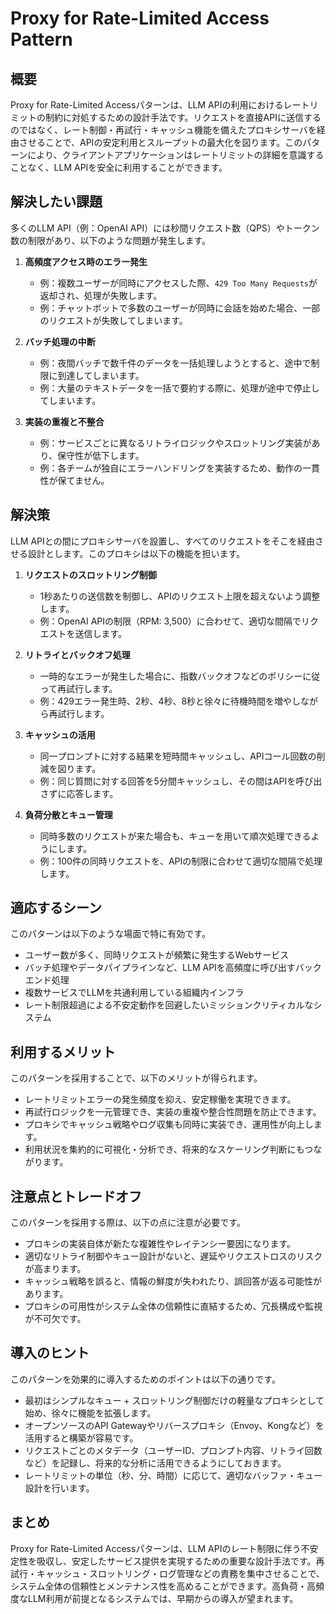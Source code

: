 # Proxy for Rate-Limited Access Pattern

## 概要
Proxy for Rate-Limited Accessパターンは、LLM APIの利用におけるレートリミットの制約に対処するための設計手法です。リクエストを直接APIに送信するのではなく、レート制御・再試行・キャッシュ機能を備えたプロキシサーバを経由させることで、APIの安定利用とスループットの最大化を図ります。このパターンにより、クライアントアプリケーションはレートリミットの詳細を意識することなく、LLM APIを安全に利用することができます。

## 解決したい課題
多くのLLM API（例：OpenAI API）には秒間リクエスト数（QPS）やトークン数の制限があり、以下のような問題が発生します。

1. **高頻度アクセス時のエラー発生**
   - 例：複数ユーザーが同時にアクセスした際、`429 Too Many Requests`が返却され、処理が失敗します。
   - 例：チャットボットで多数のユーザーが同時に会話を始めた場合、一部のリクエストが失敗してしまいます。

2. **バッチ処理の中断**
   - 例：夜間バッチで数千件のデータを一括処理しようとすると、途中で制限に到達してしまいます。
   - 例：大量のテキストデータを一括で要約する際に、処理が途中で停止してしまいます。

3. **実装の重複と不整合**
   - 例：サービスごとに異なるリトライロジックやスロットリング実装があり、保守性が低下します。
   - 例：各チームが独自にエラーハンドリングを実装するため、動作の一貫性が保てません。

## 解決策
LLM APIとの間にプロキシサーバを設置し、すべてのリクエストをそこを経由させる設計とします。このプロキシは以下の機能を担います。

1. **リクエストのスロットリング制御**
   - 1秒あたりの送信数を制御し、APIのリクエスト上限を超えないよう調整します。
   - 例：OpenAI APIの制限（RPM: 3,500）に合わせて、適切な間隔でリクエストを送信します。

2. **リトライとバックオフ処理**
   - 一時的なエラーが発生した場合に、指数バックオフなどのポリシーに従って再試行します。
   - 例：429エラー発生時、2秒、4秒、8秒と徐々に待機時間を増やしながら再試行します。

3. **キャッシュの活用**
   - 同一プロンプトに対する結果を短時間キャッシュし、APIコール回数の削減を図ります。
   - 例：同じ質問に対する回答を5分間キャッシュし、その間はAPIを呼び出さずに応答します。

4. **負荷分散とキュー管理**
   - 同時多数のリクエストが来た場合も、キューを用いて順次処理できるようにします。
   - 例：100件の同時リクエストを、APIの制限に合わせて適切な間隔で処理します。

## 適応するシーン
このパターンは以下のような場面で特に有効です。

- ユーザー数が多く、同時リクエストが頻繁に発生するWebサービス
- バッチ処理やデータパイプラインなど、LLM APIを高頻度に呼び出すバックエンド処理
- 複数サービスでLLMを共通利用している組織内インフラ
- レート制限超過による不安定動作を回避したいミッションクリティカルなシステム

## 利用するメリット
このパターンを採用することで、以下のメリットが得られます。

- レートリミットエラーの発生頻度を抑え、安定稼働を実現できます。
- 再試行ロジックを一元管理でき、実装の重複や整合性問題を防止できます。
- プロキシでキャッシュ戦略やログ収集も同時に実装でき、運用性が向上します。
- 利用状況を集約的に可視化・分析でき、将来的なスケーリング判断にもつながります。

## 注意点とトレードオフ
このパターンを採用する際は、以下の点に注意が必要です。

- プロキシの実装自体が新たな複雑性やレイテンシー要因になります。
- 適切なリトライ制御やキュー設計がないと、遅延やリクエストロスのリスクが高まります。
- キャッシュ戦略を誤ると、情報の鮮度が失われたり、誤回答が返る可能性があります。
- プロキシの可用性がシステム全体の信頼性に直結するため、冗長構成や監視が不可欠です。

## 導入のヒント
このパターンを効果的に導入するためのポイントは以下の通りです。

- 最初はシンプルなキュー + スロットリング制御だけの軽量なプロキシとして始め、徐々に機能を拡張します。
- オープンソースのAPI Gatewayやリバースプロキシ（Envoy、Kongなど）を活用すると構築が容易です。
- リクエストごとのメタデータ（ユーザーID、プロンプト内容、リトライ回数など）を記録し、将来的な分析に活用できるようにしておきます。
- レートリミットの単位（秒、分、時間）に応じて、適切なバッファ・キュー設計を行います。

## まとめ
Proxy for Rate-Limited Accessパターンは、LLM APIのレート制限に伴う不安定性を吸収し、安定したサービス提供を実現するための重要な設計手法です。再試行・キャッシュ・スロットリング・ログ管理などの責務を集中させることで、システム全体の信頼性とメンテナンス性を高めることができます。高負荷・高頻度なLLM利用が前提となるシステムでは、早期からの導入が望まれます。
